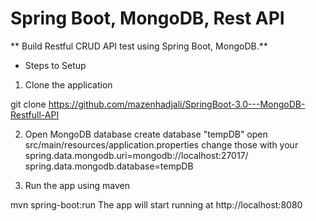  # Spring Boot, MongoDB, Rest API #
** Build Restful CRUD API test using Spring Boot, MongoDB.** 

* Steps to Setup
1. Clone the application

git clone https://github.com/mazenhadjali/SpringBoot-3.0---MongoDB-Restfull-API

2. Open MongoDB database
create database "tempDB"
open src/main/resources/application.properties
change those with your 
spring.data.mongodb.uri=mongodb://localhost:27017/
spring.data.mongodb.database=tempDB

4. Run the app using maven

mvn spring-boot:run
The app will start running at http://localhost:8080
